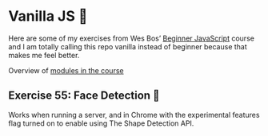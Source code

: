 # Vanilla JS 🍦

Here are some of my exercises from Wes Bos’ [Beginner JavaScript](https://beginnerjavascript.com/) course and I am totally calling this repo vanilla instead of beginner because that makes me feel better.

Overview of [modules in the course](https://beginnerjavascript.com#videos)

## Exercise 55: Face Detection 🥰

Works when running a server, and in Chrome with the experimental features flag turned on to enable using The Shape Detection API.
